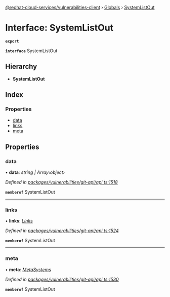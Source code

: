 [@redhat-cloud-services/vulnerabilities-client](../README.md) › [Globals](../globals.md) › [SystemListOut](systemlistout.md)

# Interface: SystemListOut

**`export`** 

**`interface`** SystemListOut

## Hierarchy

* **SystemListOut**

## Index

### Properties

* [data](systemlistout.md#data)
* [links](systemlistout.md#links)
* [meta](systemlistout.md#meta)

## Properties

###  data

• **data**: *string | Array‹object›*

*Defined in [packages/vulnerabilities/git-api/api.ts:1518](https://github.com/leSamo/javascript-clients/blob/master/packages/vulnerabilities/git-api/api.ts#L1518)*

**`memberof`** SystemListOut

___

###  links

• **links**: *[Links](links.md)*

*Defined in [packages/vulnerabilities/git-api/api.ts:1524](https://github.com/leSamo/javascript-clients/blob/master/packages/vulnerabilities/git-api/api.ts#L1524)*

**`memberof`** SystemListOut

___

###  meta

• **meta**: *[MetaSystems](metasystems.md)*

*Defined in [packages/vulnerabilities/git-api/api.ts:1530](https://github.com/leSamo/javascript-clients/blob/master/packages/vulnerabilities/git-api/api.ts#L1530)*

**`memberof`** SystemListOut
